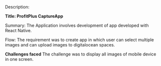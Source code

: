 Description:

**Title: ProfitPlus CaptureApp**

Summary: The Application involves development of app developed with React Native.

Flow: The requirement was to create app in which user can select multiple images and can upload images to digitalocean spaces.

**Challenges faced**
The challenge was to display all images of mobile device in one screen.
